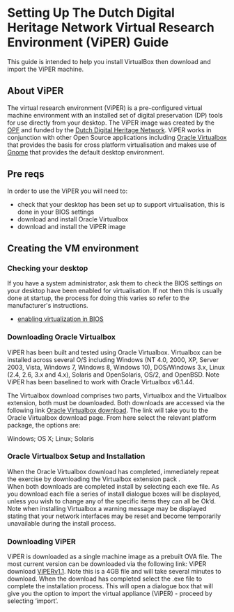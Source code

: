# Setting Up The Dutch Digital Heritage Network Virtual Research Environment (ViPER) Guide

This guide is intended to help you install VirtualBox then download and import the ViPER machine.

## About ViPER

The virtual research environment (ViPER) is a pre-configured virtual machine environment with an installed set of digital preservation (DP) tools for use directly from your desktop. The ViPER image was created by the [OPF](https://openpreservation.org/) and funded by the [Dutch Digital Heritage Network](https://www.netwerkdigitaalerfgoed.nl/en/). ViPER works in conjunction with other Open Source applications including [Oracle Virtualbox](https://www.virtualbox.org/manual) that provides the basis for cross platform virtualisation and makes use of [Gnome](https://www.gnome.org/gnome-3/) that provides the default desktop environment.

## Pre reqs

In order to use the ViPER you will need to:

- check that your desktop has been set up to support virtualisation, this is done in your BIOS settings
- download and install Oracle Virtualbox
- download and install the ViPER image

## Creating the VM environment

### Checking your desktop

If you have a system administrator, ask them to check the BIOS settings on your desktop have been enabled for virtualisation. If not then this is usually done at startup, the process for doing this varies so refer to the manufacturer's instructions.

- [enabling virtualization in BIOS](https://bce.berkeley.edu/enabling-virtualization-in-your-pc-bios.html)

### Downloading Oracle Virtualbox

ViPER has been built and tested using Oracle Virtualbox.   Virtualbox can be installed across several O/S including Windows (NT 4.0, 2000, XP, Server 2003, Vista, Windows 7, Windows 8, Windows 10), DOS/Windows 3.x, Linux (2.4, 2.6, 3.x and 4.x), Solaris and OpenSolaris, OS/2, and OpenBSD. Note ViPER has been baselined to work with Oracle  Virtualbox v6.1.44.

The Virtualbox download comprises two parts, Virtualbox and the Virtualbox extension, both must be downloaded. Both downloads are accessed via the following link [Oracle Virtualbox download](https://www.virtualbox.org/wiki/Downloads). The link will take you to the Oracle Virtualbox download page. From here select the relevant platform package, the options are:

Windows; OS X; Linux; Solaris

### Oracle Virtualbox Setup and Installation

When the Oracle Virtualbox download has completed, immediately repeat the exercise by downloading the Virtualbox extension pack .  
When both downloads are completed install by selecting each exe file. As you download each file a series of install dialogue boxes will be displayed, unless you wish to change any of the specific items they can all be Ok’d. Note when installing Virtualbox a warning message may be displayed stating that your network interfaces may be reset and become temporarily unavailable during the install process.

### Downloading ViPER

ViPER is downloaded as a single machine image as a prebuilt OVA file. The most current version can be downloaded via the following link: ViPER download [ViPERv1.1](https://ddhn.openpreservation.org/viper.ova). Note this is a 4GB file and will take several minutes to download. When the download has completed select the .exe file to complete the installation process. This will open a dialogue box that will give you the option to import the virtual appliance (ViPER) - proceed by selecting ‘import’.
